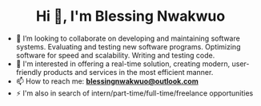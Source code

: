 <h1 align="center">Hi 👋, I'm Blessing Nwakwuo</h1>

- 👯 I’m looking to collaborate on developing and maintaining software systems. Evaluating and testing new software programs. Optimizing software for speed and scalability. Writing and testing code.
- 💬 I'm interested in offering a real-time solution, creating modern, user-friendly products and services in the most efficient manner.
- 📫 How to reach me: <b>blessingnwakwuo@outlook.com</b>
- ⚡ I'm also in search of intern/part-time/full-time/freelance opportunities
